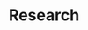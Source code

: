 ---
type: tags
layout: list
title: "Research"
translationKey: "tag-research"
# aliases: [/recherche/]
---
